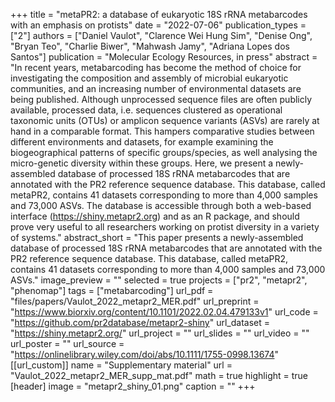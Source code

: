 +++
title = "metaPR2: a database of eukaryotic 18S rRNA metabarcodes with an emphasis on protists"
date = "2022-07-06"
publication_types = ["2"]
authors = ["Daniel Vaulot", "Clarence Wei Hung Sim", "Denise Ong", "Bryan Teo", "Charlie Biwer", "Mahwash Jamy", "Adriana Lopes dos Santos"]
publication = "Molecular Ecology Resources, in press"
abstract = "In recent years, metabarcoding has become the method of choice for investigating the composition and assembly of microbial eukaryotic communities, and an increasing number of environmental datasets are being published. Although unprocessed sequence files are often publicly available, processed data, i.e. sequences clustered as operational taxonomic units (OTUs) or amplicon sequence variants (ASVs) are rarely at hand in a comparable format. This hampers comparative studies between different environments and datasets, for example examining the biogeographical patterns of specific groups/species, as well analysing the micro-genetic diversity within these groups. Here, we present a newly-assembled database of processed 18S rRNA metabarcodes that are annotated with the PR2 reference sequence database. This database, called metaPR2, contains 41 datasets corresponding to more than 4,000 samples and 73,000 ASVs. The database is accessible through both a web-based interface (https://shiny.metapr2.org) and as an R package, and should prove very useful to all researchers working on protist diversity in a variety of systems."
abstract_short = "This paper presents a newly-assembled database of processed 18S rRNA metabarcodes that are annotated with the PR2 reference sequence database. This database, called metaPR2, contains 41 datasets corresponding to more than 4,000 samples and 73,000 ASVs."
image_preview = ""
selected = true
projects = ["pr2", "metapr2", "phenomap"]
tags = ["metabarcoding"]
url_pdf = "files/papers/Vaulot_2022_metapr2_MER.pdf"
url_preprint = "https://www.biorxiv.org/content/10.1101/2022.02.04.479133v1"
url_code = "https://github.com/pr2database/metapr2-shiny"
url_dataset = "https://shiny.metapr2.org/"
url_project = ""
url_slides = ""
url_video = ""
url_poster = ""
url_source = "https://onlinelibrary.wiley.com/doi/abs/10.1111/1755-0998.13674"
[[url_custom]]
    name = "Supplementary material"
    url = "Vaulot_2022_metapr2_MER_supp_mat.pdf"
math = true
highlight = true
[header]
image = "metapr2_shiny_01.png"
caption = ""
+++
